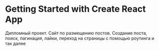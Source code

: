 # Getting Started with Create React App

Дипломный проект. Сайт по размещению постов. 
Создание поста, поиск, пагинация, лайки, переход на страницы с помощью роутинга и так далее
